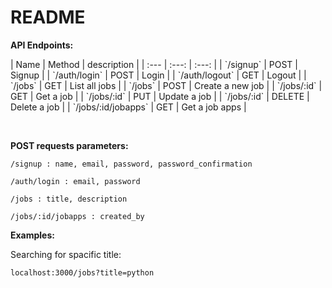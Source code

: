 # README

<b>API Endpoints: </b>
<p>
	| Name | Method | description |
	| :---         |     :---:      |        :---:   |
	| `/signup`   | POST    | Signup    |
	| `/auth/login`     | POST       | Login      |
	| `/auth/logout`     | GET       | Logout      |
	| `/jobs`     | GET       | List all jobs      |
	| `/jobs`     | POST       | Create a new job      |
	| `/jobs/:id`     | GET       | Get a job      |
	| `/jobs/:id`     | PUT       | Update a job      |
	| `/jobs/:id`     | DELETE       | Delete a job      |
	| `/jobs/:id/jobapps`     | GET       | Get a job apps      |
<p>
<br>
<p>
	<b>POST requests parameters:</b>
</p>
<p>
	
	/signup : name, email, password, password_confirmation

</p>
<p>

	/auth/login : email, password
	
</p>
</p>
<p>
	
	/jobs : title, description

</p>
<p>
	
	/jobs/:id/jobapps : created_by
	
</p>
<p>
<p>
	<b>Examples:</b>
</p>
<p>
	<summary>Searching for spacific title:</summary>
<p>
	
	localhost:3000/jobs?title=python
	
</p>
</p>
